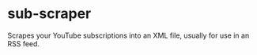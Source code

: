 # sub-scraper
Scrapes your YouTube subscriptions into an XML file, usually for use in an RSS feed. 
